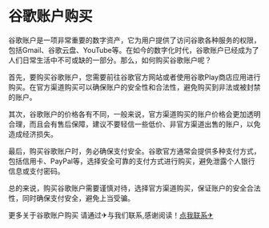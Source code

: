 # 谷歌账户购买

谷歌账户是一项非常重要的数字资产，它为用户提供了访问谷歌各种服务的权限，包括Gmail、谷歌云盘、YouTube等。在如今的数字化时代，谷歌账户已经成为了人们日常生活中不可或缺的一部分。那么，如何购买谷歌账户呢？

首先，要购买谷歌账户，您需要前往谷歌官方网站或者使用谷歌Play商店应用进行购买。在官方渠道购买可以确保账户的安全性和合法性，避免购买到非法或被封禁的账户。

其次，谷歌账户的价格各有不同，一般来说，官方渠道购买的账户价格会更加透明合理，而且会有售后保障，建议不要轻信一些低价、非官方渠道出售的账户，以免造成经济损失。

最后，购买谷歌账户时，务必确保支付安全。谷歌官方通常会提供多种支付方式，包括信用卡、PayPal等，选择安全可靠的支付方式进行购买，避免泄露个人银行信息或支付密码。

总的来说，购买谷歌账户需要谨慎对待，选择官方渠道购买，保证账户的安全合法性，同时确保支付安全，避免上当受骗。

更多关于谷歌账户购买 请通过✈与我们联系,感谢阅读！[点我联系✈](https://mail.k02.cc)